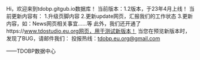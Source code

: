 Hi，欢迎来到tdobp.gitgub.io数据库！
当前版本：1.2版本，于23年4月上线！
当前更新内容有：
1.升级页脚内容
2.更新update网页，汇报我们的工作状态
3.更新内容，如：News网页相关事宜......等
此外，我们还开通了https://www.tdostudio.eu.org网页，用于测试新版本！
当您在预览新版本时，发现了BUG，请邮件我们：
投报热线：tdobp.eu.org@gmail.com

——TDOBP数据中心
